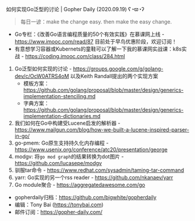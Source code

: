 如何实现Go泛型的讨论 | Gopher Daily (2020.09.19) ʕ◔ϖ◔ʔ

>每日一谚：make the change easy. then make the easy change.

* Go专栏：《改善Go语言编程质量的50个有效实践》在慕课网上线 - https://www.imooc.com/read/87 目前处于早鸟优惠阶段，欢迎订阅！ 
* 有意想学习容器或Kubernets的童鞋可以了解一下我的慕课网实战课：k8s实战 - https://coding.imooc.com/class/284.html

1. Go泛型如何实现的讨论 - https://groups.google.com/g/golang-dev/c/OcW0ATRS4oM 以及Keith Randall提出的两个实现方案
	- 模板方案：https://github.com/golang/proposal/blob/master/design/generics-implementation-stenciling.md
	- 字典方案：https://github.com/golang/proposal/blob/master/design/generics-implementation-dictionaries.md
2. 我们如何在Go中构建受Lucene启发的解析器 - https://www.mailgun.com/blog/how-we-built-a-lucene-inspired-parser-in-go/
3. go-pmem: Go原生支持持久化内存编程 - https://www.usenix.org/conference/atc20/presentation/george
4. modgv: 将```go mod graph```的结果转换为dot图片 - https://github.com/lucasepe/modgv
5. 驯服tar命令 - https://www.redhat.com/sysadmin/taming-tar-command
6. yarr: Go实现的另一个rss reader - https://github.com/nkanaev/yarr
7. Go module聚合 - https://aggregatedawesome.com/go

* gopherdaily归档：https://github.com/bigwhite/gopherdaily
* 编辑：Tony Bai (https://tonybai.com)
* 邮件订阅：https://gopher-daily.com/



